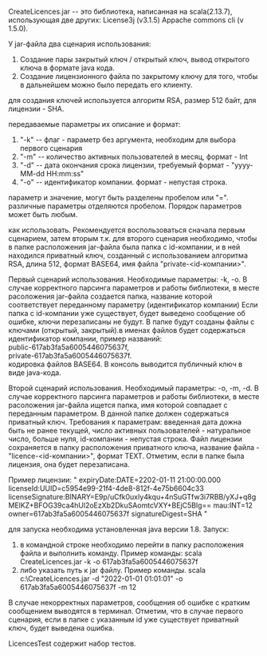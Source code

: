 ﻿CreateLicences.jar -- это библиотека, 
написанная на scala(2.13.7), использующая две других: 
License3j (v3.1.5)
Appache commons cli (v 1.5.0).

У jar-файла два сценария использования:
1. Создание пары закрытый ключ / открытый ключ, вывод открытого ключа в формате java кода.
2. Создание лицензионного файла по закрытому ключу для того, чтобы в дальнейшем можно было передать его клиенту.
 
для создания ключей используется алгоритм RSA, размер 512 байт, для лицензии - SHA.

передаваемые параметры их описание и формат:
1. "-k" -- флаг - параметр без аргумента, необходим для выбора первого сценария
2. "-m" -- количество активных пользователей в месяц,  формат - Int
3. "-d" -- дата окончания срока лицензии, требуемый формат - "yyyy-MM-dd HH:mm:ss"
4. "-o" -- идентификатор компании. формат - непустая строка.

параметр и значение, могут быть разделены пробелом или "=". 
различные параметры отделяются пробелом. Порядок параметров может быть любым.

как использовать.
Рекомендуется воспользоваться сначала первым сценарием, затем вторым т.к. для второго сценария 
необходимо, чтобы в папке расположения jar-файла была папка с id-компании, и в ней находился приватный ключ,
созданный с использованием алгоритма RSA, длина 512, формат BASE64, имя файла "private-<id-компании>".

Первый сценарий использования.
Необходимые параметры: -k, -o. 
В случае корректного парсинга параметров и работы библиотеки, 
в месте расоложения jar-файла создается папка, название которой соответствует переданному параметру (идентификатор компании) 
Если папка с id-компании уже существует, будет выведено сообщение об ошибке, ключи перезаписаны не будут. 
В папке будут созданы файлы с ключами (открытый, закрытый).в именах файлов будет содержаться идентификатор компании, пример названий:  
 public-617ab3fa5a6005446075637f,  
 private-617ab3fa5a6005446075637f.  
кодировка файлов BASE64.
В консоль выводится публичный ключ в виде java-кода.

Второй сценарий использования.
Необходимый параметры: -o, -m, -d.
В случае корректного парсинга параметров и работы библиотеки, в месте расоложения jar-файла ищется папка, 
имя которой совпадает с переданным параметром. В данной папке должен содержаться приватный ключ.
Требования к параметрам: введенная дата дожна быть не ранее текущей, число активных пользователей - натуральное число, больше нуля, id-компании - непустая строка.
Файл лицензии сохраняется в папку расположения приватного ключа, название файла - "licence-<id-компании>", формат TEXT.
Отметим, если в папке была лицензия, она будет перезаписана.

Пример лицензии: 
"
expiryDate:DATE=2202-01-11 21:00:00.000
licenseId:UUID=c5954e99-21f4-4de8-812f-4e75b6604c33
licenseSignature:BINARY=E9p/uCfk0uxIy4kqu+4nSuGTfw3i7RBB/yXJ+q8gMElKZ+BFOG39ca4hUl2oEzXb2DkuSAomtcVXY+BEjC5Blg==
mau:INT=12
owner=617ab3fa5a6005446075637f
signatureDigest=SHA
"

для запуска необходима установленная java версии 1.8.
Запуск:
1. в командной строке необходимо перейти в папку расположения файла и выполнить команду. Пример команды:
   scala CreateLicences.jar -k -o 617ab3fa5a6005446075637f
2. либо указать путь к jar файлу. Пример команды.
   scala c:\CreateLicences.jar -d "2022-01-01 01:01:01" -o 617ab3fa5a6005446075637f -m 12


В случае некорректных параметров, сообщения об ошибке с кратким сообщением выводятся в терминал. Отметим, что в случае первого сценария,
если в папке с указанным id уже существует приватный ключ, будет выведена ошибка.

LicencesTest содержит набор тестов.
